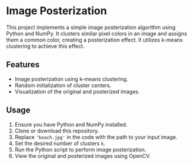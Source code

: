 # Image Posterization

This project implements a simple image posterization algorithm using Python and NumPy. It clusters similar pixel colors in an image and assigns them a common color, creating a posterization effect. It utilizes k-means clustering to achieve this effect.

## Features

- Image posterization using k-means clustering.
- Random initialization of cluster centers.
- Visualization of the original and posterized images.

## Usage

1. Ensure you have Python and NumPy installed.
2. Clone or download this repository.
3. Replace `'beach.jpg'` in the code with the path to your input image.
4. Set the desired number of clusters `k`.
5. Run the Python script to perform image posterization.
6. View the original and posterized images using OpenCV.